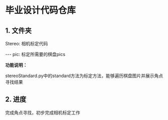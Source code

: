 # 毕业设计代码仓库

## 1. 文件夹

Stereo: 相机标定代码

--- pic: 标定所需要的棋盘pics

**功能说明：** 

stereoStandard.py中的standard方法为标定方法，能够遍历棋盘图片并展示角点寻找结果

## 2. 进度

完成角点寻找，初步完成相机标定工作